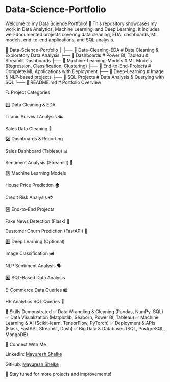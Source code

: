 # Data-Science-Portfolio
Welcome to my Data Science Portfolio! 🚀 This repository showcases my work in Data Analytics, Machine Learning, and Deep Learning. It includes well-documented projects covering data cleaning, EDA, dashboards, ML models, end-to-end applications, and SQL analysis.

📂 Data-Science-Portfolio
│
├── 📂 Data-Cleaning-EDA         # Data Cleaning & Exploratory Data Analysis
├── 📂 Dashboards                # Power BI, Tableau & Streamlit Dashboards
├── 📂 Machine-Learning-Models   # ML Models (Regression, Classification, Clustering)
├── 📂 End-to-End-Projects       # Complete ML Applications with Deployment
├── 📂 Deep-Learning             # Image & NLP-based projects
├── 📂 SQL-Projects              # Data Analysis & Querying with SQL
└── 📄 README.md                 # Portfolio Overview

🔍 Project Categories

1️⃣ Data Cleaning & EDA

Titanic Survival Analysis 🛳️

Sales Data Cleaning 🛒

2️⃣ Dashboards & Reporting

Sales Dashboard (Tableau) 📊

Sentiment Analysis (Streamlit) 💬

3️⃣ Machine Learning Models

House Price Prediction 🏠

Credit Risk Analysis 💳

4️⃣ End-to-End Projects

Fake News Detection (Flask) 📰

Customer Churn Prediction (FastAPI) 🔄

5️⃣ Deep Learning (Optional)

Image Classification 🖼️

NLP Sentiment Analysis 🗣️

6️⃣ SQL-Based Data Analysis

E-Commerce Data Queries 🛍️

HR Analytics SQL Queries 👥

📌 Skills Demonstrated
✅ Data Wrangling & Cleaning (Pandas, NumPy, SQL)
✅ Data Visualization (Matplotlib, Seaborn, Power BI, Tableau)
✅ Machine Learning & AI (Scikit-learn, TensorFlow, PyTorch)
✅ Deployment & APIs (Flask, FastAPI, Streamlit, Dash)
✅ Big Data & Databases (SQL, PostgreSQL, MongoDB)

🔗 Connect With Me

LinkedIn: [Mayuresh Shelke](https://www.linkedin.com/in/mayuresh-shelke-/)

GitHub: [Mayuresh Shelke](https://github.com/mayurreshshelke/)

🚀 Stay tuned for more projects and improvements!
